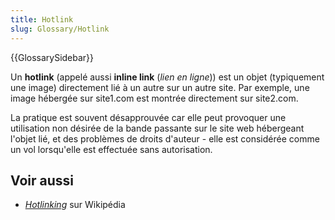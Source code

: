 ```yaml
---
title: Hotlink
slug: Glossary/Hotlink
---
```


{{GlossarySidebar}}

Un **hotlink** (appelé aussi **inline link** (_lien en ligne_)) est un objet (typiquement une image) directement lié à un autre sur un autre site. Par exemple, une image hébergée sur site1.com est montrée directement sur site2.com.

La pratique est souvent désapprouvée car elle peut provoquer une utilisation non désirée de la bande passante sur le site web hébergeant l'objet lié, et des problèmes de droits d'auteur - elle est considérée comme un vol lorsqu'elle est effectuée sans autorisation.

## Voir aussi

- [<i lang="en">Hotlinking</i>](https://fr.wikipedia.org/wiki/Hotlinking) sur Wikipédia
